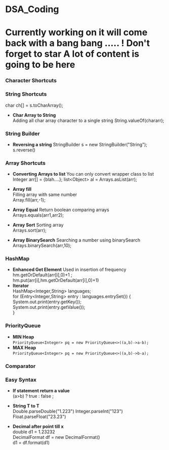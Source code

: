 # DSA_Coding

# Currently working on it will come back with a bang bang ..... ! Don't forget to star  A lot of content is going to be here 
### Character Shortcuts


### String Shortcuts
<!-- s is consider as String -->
char ch[] = s.toCharArray(); 
- <b>Char Array to String</b>  
Adding all char array character to a single string
String.valueOf(chararr);


### String Builder
- <b>Reversing a string</b> 
StringBuilder s = new StringBuilder("String");
s.reverse()


### Array Shortcuts
- <strong> Converting Arrays to list </strong>
You can only convert wrapper class to list
Integer arr[] = {blah....};
list\<Object> al = Arrays.asList(arr);

- <b>Array fill</b>  
Filling array with same number  
Array.fill(arr,-1); 
- <b>Array Equal</b> 
Return boolean comparing arrays  
Arrays.equals(arr1,arr2); 
- <b>Array Sort</b> 
Sorting array  
Arrays.sort(arr);  
- <b>Array BinarySearch</b>
Searching a number using binarySearch  
Arrays.binarySearch(arr,10);


### HashMap
- <b>Enhanced Get Element</b>
Used in insertion of frequency    
hm.getOrDefault(arr[i],0)+1 ;   
hm.put(arr[i],hm.getOrDefault(arr[i],0)+1)   
- <b>Iterator</b>  
HashMap<Integer,String> languages;  
for (Entry<Integer,String> entry : languages.entrySet()) {  
      System.out.print(entry.getKey());  
      System.out.print(entry.getValue());    
    }    
### PriorityQueue
- <b>MIN Heap</b>  
`PriorityQueue<Integer> pq = new PriorityQueue<>((a,b)->a-b);`
- <b>MAX Heap</b>  
`PriorityQueue<Integer> pq = new PriorityQueue<>((a,b)->b-a);`

### Comparator 
 <!-- Mainly used in sorting object inside data  -->

### Easy Syntax
- <b>If statement return a value</b>  
(a>b) ? true : false ;

- <b>String T to T</b>  
Double.parseDouble("1.223")
Integer.parseInt("123")
Float.parseFloat("23.23")

- <b>Decimal after point till x</b>    
double d1 = 1.23232  
DecimalFormat df = new DecimalFormat()  
d1 = df.format(d1)  
